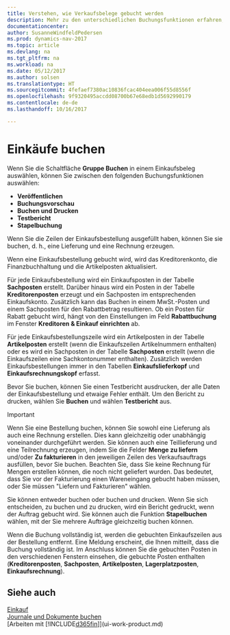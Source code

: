 ```yaml
---
title: Verstehen, wie Verkaufsbelege gebucht werden
description: Mehr zu den unterschiedlichen Buchungsfunktionen erfahren, um Einkaufsbelege zu buchen.
documentationcenter: 
author: SusanneWindfeldPedersen
ms.prod: dynamics-nav-2017
ms.topic: article
ms.devlang: na
ms.tgt_pltfrm: na
ms.workload: na
ms.date: 05/12/2017
ms.author: solsen
ms.translationtype: HT
ms.sourcegitcommit: 4fefaef7380ac10836fcac404eea006f55d8556f
ms.openlocfilehash: 9f9320495accdd08700b67e68edb1d5692990179
ms.contentlocale: de-de
ms.lasthandoff: 10/16/2017

---
```

# <a name="posting-purchases"></a>Einkäufe buchen
Wenn Sie die Schaltfläche **Gruppe Buchen** in einem Einkaufsbeleg auswählen, können Sie zwischen den folgenden Buchungsfunktionen auswählen:

* **Veröffentlichen**
* **Buchungsvorschau**
* **Buchen und Drucken**
* **Testbericht**
* **Stapelbuchung**

Wenn Sie die Zeilen der Einkaufsbestellung ausgefüllt haben, können Sie sie buchen, d. h., eine Lieferung und eine Rechnung erzeugen.

Wenn eine Einkaufsbestellung gebucht wird, wird das Kreditorenkonto, die Finanzbuchhaltung und die Artikelposten aktualisiert.

Für jede Einkaufsbestellung wird ein Einkaufsposten in der Tabelle **Sachposten** erstellt. Darüber hinaus wird ein Posten in der Tabelle **Kreditorenposten** erzeugt und ein Sachposten im entsprechenden Einkaufskonto. Zusätzlich kann das Buchen in einem MwSt.-Posten und einem Sachposten für den Rabattbetrag resultieren. Ob ein Posten für Rabatt gebucht wird, hängt von den Einstellungen im Feld **Rabattbuchung** im Fenster **Kreditoren & Einkauf einrichten** ab.

Für jede Einkaufsbestellungszeile wird ein Artikelposten in der Tabelle **Artikelposten** erstellt (wenn die Einkaufszeilen Artikelnummern enthalten) oder es wird ein Sachposten in der Tabelle **Sachposten** erstellt (wenn die Einkaufszeilen eine Sachkontonummer enthalten). Zusätzlich werden Einkaufsbestellungen immer in den Tabellen **Einkaufslieferkopf** und **Einkaufsrechnungskopf** erfasst.

Bevor Sie buchen, können Sie einen Testbericht ausdrucken, der alle Daten der Einkaufsbestellung und etwaige Fehler enthält. Um den Bericht zu drucken, wählen Sie **Buchen** und wählen **Testbericht** aus.

> [!IMPORTANT]  
>   Wenn Sie eine Bestellung buchen, können Sie sowohl eine Lieferung als auch eine Rechnung erstellen. Dies kann gleichzeitig oder unabhängig voneinander durchgeführt werden. Sie können auch eine Teillieferung und eine Teilrechnung erzeugen, indem Sie die Felder **Menge zu liefern** und/oder **Zu fakturieren** in den jeweiligen Zeilen des Verkaufsauftrags ausfüllen, bevor Sie buchen. Beachten Sie, dass Sie keine Rechnung für Mengen erstellen können, die noch nicht geliefert wurden. Das bedeutet, dass Sie vor der Fakturierung einen Wareneingang gebucht haben müssen, oder Sie müssen "Liefern und Fakturieren" wählen.

Sie können entweder buchen oder buchen und drucken. Wenn Sie sich entscheiden, zu buchen und zu drucken, wird ein Bericht gedruckt, wenn der Auftrag gebucht wird. Sie können auch die Funktion **Stapelbuchen** wählen, mit der Sie mehrere Aufträge gleichzeitig buchen können.

Wenn die Buchung vollständig ist, werden die gebuchten Einkaufszeilen aus der Bestellung entfernt. Eine Meldung erscheint, die Ihnen mitteilt, dass die Buchung vollständig ist. Im Anschluss können Sie die gebuchten Posten in den verschiedenen Fenstern einsehen, die gebuchte Posten enthalten (**Kreditorenposten**, **Sachposten**, **Artikelposten**, **Lagerplatzposten**, **Einkaufsrechnung**).

## <a name="see-also"></a>Siehe auch
[Einkauf](purchasing-manage-purchasing.md)  
[Journale und Dokumente buchen](ui-post-documents-journals.md)  
[Arbeiten mit [!INCLUDE[d365fin](includes/d365fin_md.md)]](ui-work-product.md)


